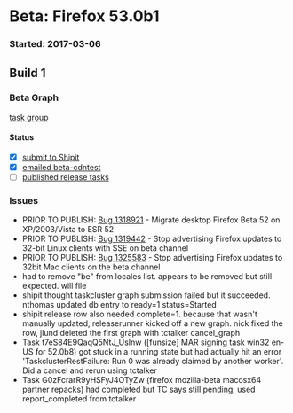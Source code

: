 # Beta: Firefox 53.0b1

### Started: 2017-03-06

## Build 1

### Beta Graph
[task group](https://tools.taskcluster.net/push-inspector/#/sxhGqktmSfCNG3t-P2Bn-g)


#### Status
- [x] [submit to Shipit](https://wiki.mozilla.org/Release:Release_Automation_on_Mercurial:Starting_a_Release#Submit_to_Ship_It)
- [x] [emailed beta-cdntest](../how-tos/relpro.md#1-email-drivers-re-release-live-on-test-channel)
- [ ] [published release tasks](../how-tos/relpro.md#3-publish-release)

### Issues
- PRIOR TO PUBLISH: [Bug 1318921](https://bugzil.la/1318921) - Migrate desktop Firefox Beta 52 on XP/2003/Vista to ESR 52
- PRIOR TO PUBLISH: [Bug 1319442](https://bugzil.la/1319442) - Stop advertising Firefox updates to 32-bit Linux clients with SSE on beta channel
- PRIOR TO PUBLISH: [Bug 1325583](https://bugzil.la/1325583) - Stop advertising Firefox updates to 32bit Mac clients on the beta channel
- had to remove "be" from locales list. appears to be removed but still expected. will file
- shipit thought taskcluster graph submission failed but it succeeded. nthomas updated db entry to ready=1 status=Started
- shipit release row also needed complete=1. because that wasn't manually updated, releaserunner kicked off a new graph. nick fixed the row, jlund deleted the first graph with tctalker cancel_graph
- Task t7eS84E9QaqQ5NtJ_UsInw ([funsize] MAR signing task win32 en-US for 52.0b8) got stuck in a running state but had actually hit an error 'TaskclusterRestFailure: Run 0 was already claimed by another worker'. Did a cancel and rerun using tctalker
- Task G0zFcrarR9yHSFyJ4OTyZw (firefox mozilla-beta macosx64 partner repacks) had completed but TC says still pending, used report_completed from tctalker


